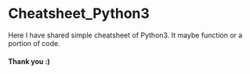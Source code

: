 # Cheatsheet_Python3

Here I have shared simple cheatsheet of Python3. It maybe function or a portion of code.


#### Thank you :)
